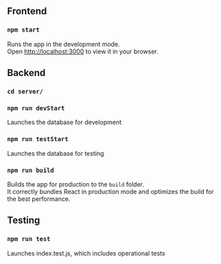 
## Frontend

### `npm start`

Runs the app in the development mode.\
Open [http://localhost:3000](http://localhost:3000) to view it in your browser.

## Backend

### `cd server/`

### `npm run devStart`

Launches the database for development

### `npm run testStart`

Launches the database for testing

### `npm run build`

Builds the app for production to the `build` folder.\
It correctly bundles React in production mode and optimizes the build for the best performance.

## Testing

### `npm run test`

Launches index.test.js, which includes operational tests